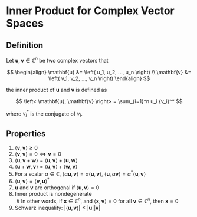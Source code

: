 # Inner Product for Complex Vector Spaces
## Definition  
  
Let $\mathbf{u}, \mathbf{v} \in \mathbb{C}^n$ be two complex vectors that  
  
$$
\begin{align}
\mathbf{u} &= \left( u_1, u_2, ..., u_n \right) \\  
\mathbf{v} &= \left( v_1, v_2, ..., v_n \right)  
\end{align}
$$  
  
the inner product of $\mathbf{u}$ and $\mathbf{v}$ is defined as  
  
$$  
\left< \mathbf{u}, \mathbf{v} \right> = \sum_{i=1}^n u_i {v_i}^*  
$$  
  
where ${v_i}^*$ is the conjugate of $v_i$.  
  
## Properties  
  
1. $\left< \mathbf{v}, \mathbf{v} \right> \geq 0$  
1. $\left< \mathbf{v}, \mathbf{v} \right> = 0 \Leftrightarrow \mathbf{v} = 0$  
1. $\left< \mathbf{u}, \mathbf{v} + \mathbf{w} \right> = \left< \mathbf{u}, \mathbf{v} \right> + \left< \mathbf{u}, \mathbf{w} \right>$  
1. $\left< \mathbf{u} + \mathbf{w}, \mathbf{v} \right> = \left< \mathbf{u}, \mathbf{v} \right> + \left< \mathbf{w}, \mathbf{v} \right>$  
1. For a scalar $\alpha \in \mathbb{C}$, $\left< \alpha \mathbf{u}, \mathbf{v} \right> = \alpha \left< \mathbf{u}, \mathbf{v} \right>$, $\left< \mathbf{u}, \alpha \mathbf{v} \right> = \alpha^* \left< \mathbf{u}, \mathbf{v} \right>$  
1. $\left< \mathbf{u}, \mathbf{v} \right> = {\left< \mathbf{v}, \mathbf{u} \right>}^*$  
1. $\mathbf{u}$ and $\mathbf{v}$ are orthogonal if $\left< \mathbf{u}, \mathbf{v} \right> = 0$  
1. Inner product is nondegenerate  
 # In other words, if $\mathbf{x} \in \mathbb{C}^n$, and $\left< \mathbf{x}, \mathbf{v} \right> = 0$ for all $\mathbf{v} \in \mathbb{C}^n$, then $\mathbf{x} = 0$  
1. Schwarz inequality: $\left| \left< \mathbf{u}, \mathbf{v} \right> \right| \leq \left| \mathbf{u} \right| \left| \mathbf{v} \right|$
